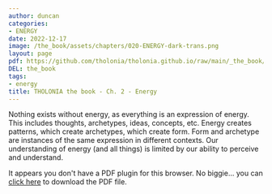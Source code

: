 ```yaml
---
author: duncan
categories:
- ENERGY
date: 2022-12-17
image: /the_book/assets/chapters/020-ENERGY-dark-trans.png
layout: page
pdf: https://github.com/tholonia/tholonia.github.io/raw/main/_the_book/assets/chapters/020-ENERGY.pdf
DEL: the_book
tags:
- energy
title: THOLONIA the book - Ch. 2 - Energy
---
```


Nothing exists without energy, as everything is an expression of energy.  This includes thoughts, archetypes, ideas, concepts, etc.  Energy creates patterns, which create archetypes, which create form.  Form and archetype are instances of the same expression in different contexts.  Our understanding of energy (and all things) is limited by our ability to perceive and understand.<!--more-->

<object data='{{ page.pdf }}#zoom=100%' width='100%' height='1000' type='application/pdf'><p>It appears you don't have a PDF plugin for this browser. No biggie... you can <a href='{{ page.pdf }}'> click here</a> to download the PDF file.</p></object>